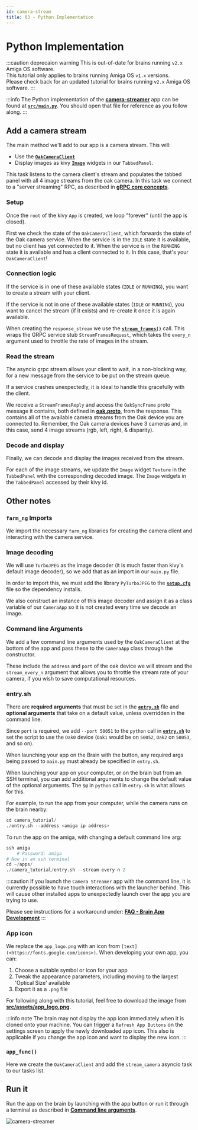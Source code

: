 ```yaml
---
id: camera-stream
title: 03 - Python Implementation
---
```

# Python Implementation

:::caution deprecaion warning
This is out-of-date for brains running `v2.x` Amiga OS software.<br/>
This tutorial only applies to brains running Amiga OS `v1.x` versions.<br/>
Please check back for an updated tutorial for brains running `v2.x` Amiga OS software.
:::

:::info
The Python implementation of the
[**camera-streamer**](https://github.com/farm-ng/camera-streamer)
app can be found at
[**`src/main.py`**](https://github.com/farm-ng/camera-streamer/blob/main/src/main.py).
You should open that file for reference as you follow along.
:::

## Add a camera stream

The main method we'll add to our app is a camera stream.
This will:

- Use the [**`OakCameraClient`**](https://github.com/farm-ng/farm-ng-amiga/blob/main/py/farm_ng/oak/camera_client.py)
- Display images as kivy [**`Image`**](https://kivy.org/doc/stable/api-kivy.uix.label.html)
  widgets in our `TabbedPanel`.

This task listens to the camera client's stream and populates the
tabbed panel with all 4 image streams from the oak camera.
In this task we connect to a "server streaming" RPC, as described
in [**gRPC core concepts**](https://grpc.io/docs/what-is-grpc/core-concepts/).

### Setup

Once the `root` of the kivy `App` is created, we loop "forever"
(until the app is closed).

First we check the state of the `OakCameraClient`, which forwards
the state of the Oak camera service.
When the service is in the `IDLE` state it is available, but no
client has yet connected to it.
When the service is in the `RUNNING` state it is available and
has a client connected to it.
In this case, that's your `OakCameraClient`!

### Connection logic

If the service is in one of these available states (`IDLE` or
`RUNNING`), you want to create a stream with your client.

If the service is not in one of these available states (`IDLE` or
`RUNNING`), you want to cancel the stream (if it exists) and
re-create it once it is again available.

When creating the `response_stream` we use the
[**`stream_frames()`**](https://github.com/farm-ng/farm-ng-amiga/blob/main/py/farm_ng/oak/camera_client.py)
call.
This wraps the GRPC service stub `StreamFramesRequest`, which
takes the `every_n` argument used to throttle the rate of images
in the stream.

### Read the stream

The asyncio grpc stream allows your client to wait, in a
non-blocking way, for a new message from the service to be put on
the stream queue.

If a service crashes unexpectedly, it is ideal to handle this
gracefully with the client.

We receive a `StreamFramesReply` and access the `OakSyncFrame`
proto message it contains, both defined in
[**oak.proto**](https://github.com/farm-ng/farm-ng-amiga/blob/main/protos/farm_ng/oak/oak.proto),
from the response.
This contains all of the available camera streams from the Oak
device you are connected to.
Remember, the Oak camera devices have 3 cameras and, in this
case, send 4 image streams (rgb, left, right, & disparity).

### Decode and display

Finally, we can decode and display the images received from the
stream.

For each of the image streams, we update the `Image` widget
`Texture` in the `TabbedPanel` with the corresponding decoded
image.
The `Image` widgets in the `TabbedPanel` accessed by their kivy
id.

## Other notes

### `farm_ng` Imports

We import the necessary `farm_ng` libraries for creating the
camera client and interacting with the camera service.

### Image decoding

We will use `TurboJPEG` as the image decoder (it is much faster
than kivy's default image decoder), so we add that as an import
in our `main.py` file.

In order to import this, we must add the library `PyTurboJPEG` to
the
[**`setup.cfg`**](https://github.com/farm-ng/camera-streamer/blob/main/setup.cfg)
file so the dependency installs.

We also construct an instance of this image decoder and assign it
as a class variable of our `CameraApp` so it is not created every
time we decode an image.

### Command line Arguments

We add a few command line arguments used by the `OakCameraClient`
at the bottom of the app and pass these to the `CameraApp` class
through the constructor.

These include the `address` and `port` of the oak device we will
stream and the `stream_every_n` argument that allows you to
throttle the stream rate of your camera, if you wish to save
computational resources.

### entry.sh

There are **required arguments** that must be set in the
[**`entry.sh`**](https://github.com/farm-ng/camera-streamer/blob/main/entry.sh)
file and **optional arguments** that take on a default value,
unless overridden in the command line.

Since `port` is required, we add `--port 50051` to the `python`
call in [**`entry.sh`**](https://github.com/farm-ng/camera-streamer/blob/main/entry.sh)
to set the script to use the `Oak0` device (`Oak1` would be on `50052`, `Oak2` on `50053`,
and so on).

When launching your app on the Brain with the button, any
required args being passed to `main.py` must already be specified
in `entry.sh`.

When launching your app on your computer, or on the brain but
from an SSH terminal, you can add additional arguments to change
the default value of the optional arguments.
The `$@` in `python` call in `entry.sh` is what allows for this.

For example, to run the app from your computer, while the camera
runs on the brain nearby:

```Python
cd camera_tutorial/
./entry.sh --address <amiga ip address>
```

To run the app on the amiga, with changing a default command line
arg:

```Python
ssh amiga
    # Password: amiga
# Now in an ssh terminal
cd ~/apps/
./camera_tutorial/entry.sh --stream-every-n 2
```

:::caution
If you launch the `Camera Streamer` app with the command line,
it is currently possible to have touch interactions with the launcher behind.
This will cause other installed apps to unexpectedly launch over the app you are trying to use.

Please see instructions for a workaround under:
[**FAQ - Brain App Development**](/docs/reference/faq#brain-app-development)
:::

### App icon

We replace the `app_logo.png` with an icon from
`[text](<https://fonts.google.com/icons>)`.
When developing your own app, you can:

1. Choose a suitable symbol or icon for your app
2. Tweak the appearance parameters, including moving to the
largest 'Optical Size' available
3. Export it as a `.png` file

For following along with this tutorial, feel free to download the
image from
[**src/assets/app_logo.png**](https://github.com/farm-ng/camera-streamer/blob/main/src/assets/app_logo.png).

:::info note
The brain may not display the app icon immediately when it is
cloned onto your machine.
You can trigger a `Refresh App Buttons` on the settings screen to
apply the newly downloaded app icon.
This also is applicable if you change the app icon and want to
display the new icon.
:::

### `app_func()`

Here we create the `OakCameraClient` and add the `stream_camera`
asyncio task to our tasks list.

## Run it

Run the app on the brain by launching with the app button or run
it through a terminal as described in
[**Command line arguments**](#command-line-arguments).

![camera-streamer](https://user-images.githubusercontent.com/53625197/216075393-6e578a01-677e-4279-b224-70fd3f73ce5f.png)
